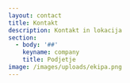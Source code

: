 ```yaml
---
layout: contact
title: Kontakt
description: Kontakt in lokacija
section:
  - body: '##'
    keyname: company
    title: Podjetje
image: /images/uploads/ekipa.png
---
```

